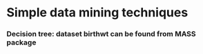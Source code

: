 # Simple data mining techniques 
### Decision tree: dataset birthwt can be found from MASS package
###
